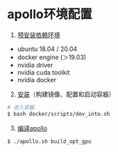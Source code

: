 # apollo环境配置

1. [预安装依赖环境](https://github.com/ApolloAuto/apollo/blob/master/docs/specs/prerequisite_software_installation_guide.md)

* ubuntu 18.04 / 20.04
* docker engine (＞19.03)
* nvidia driver
* nvidia cuda toolkit
* nvidia docker

2. [安装](https://github.com/ApolloAuto/apollo/blob/master/docs/quickstart/apollo_software_installation_guide.md)（构建镜像、配置和启动容器）

```bash
# 进入容器
$ bash docker/scripts/dev_into.sh
```

3. [编译apollo](https://github.com/ApolloAuto/apollo/blob/master/docs/howto/how_to_launch_and_run_apollo.md#run-apollo)

```bash
$ ./apollo.sh build_opt_gpu
```
